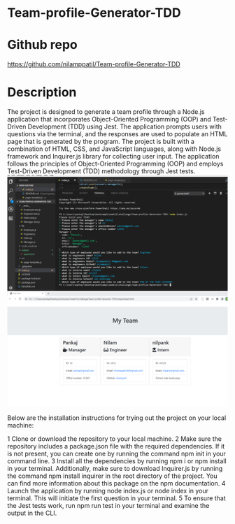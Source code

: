 # Team-profile-Generator-TDD
# Github repo
https://github.com/nilamppatil/Team-profile-Generator-TDD
# Description
The project is designed to generate a team profile through a Node.js application that incorporates Object-Oriented Programming (OOP) and Test-Driven Development (TDD) using Jest. The application prompts users with questions via the terminal, and the responses are used to populate an HTML page that is generated by the program.
The project is built with a combination of HTML, CSS, and JavaScript languages, along with Node.js framework and Inquirer.js library for collecting user input. The application follows the principles of Object-Oriented Programming (OOP) and employs Test-Driven Development (TDD) methodology through Jest tests.
![alt text](https://github.com/nilamppatil/Team-profile-Generator-TDD/blob/main/img/Screenshot%202023-03-18%20225349.png)
![alt text](https://github.com/nilamppatil/Team-profile-Generator-TDD/blob/main/img/Screenshot%202023-03-18%20225526.png)


Below are the installation instructions for trying out the project on your local machine:

1 Clone or download the repository to your local machine.
2 Make sure the repository includes a package.json file with the required dependencies. If it is not present, you can create one by running the command npm init in your command line.
3 Install all the dependencies by running npm i or npm install in your terminal. Additionally, make sure to download Inquirer.js by running the command npm install inquirer in the root directory of the project. You can find more information about this package on the npm documentation.
4 Launch the application by running node index.js or node index in your terminal. This will initiate the first question in your terminal.
5 To ensure that the Jest tests work, run npm run test in your terminal and examine the output in the CLI.
